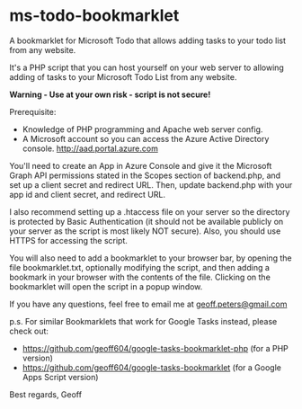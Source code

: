 # ms-todo-bookmarklet
A bookmarklet for Microsoft Todo that allows adding tasks to your todo list from any website.

It's a PHP script that you can host yourself on your web server to allowing adding of tasks
to your Microsoft Todo List from any website.

**Warning - Use at your own risk - script is not secure!**

Prerequisite:
- Knowledge of PHP programming and Apache web server config.
- A Microsoft account so you can access the Azure Active Directory console. http://aad.portal.azure.com

You'll need to create an App in Azure Console and give it the Microsoft Graph API permissions
stated in the Scopes section of backend.php, and set up a client secret and redirect URL.
Then, update backend.php with your app id and client secret,
and redirect URL.

I also recommend setting up a .htaccess file on your server so the directory is protected
by Basic Authentication (it should not be available publicly on your server as the script
is most likely NOT secure). Also, you should use HTTPS for accessing the script.

You will also need to add a bookmarklet to your browser bar, by opening the file
bookmarklet.txt, optionally modifying the script, and then adding a bookmark in your browser with
the contents of the file. Clicking on the bookmarklet will open the script in a popup window.

If you have any questions, feel free to email me at geoff.peters@gmail.com

p.s. For similar Bookmarklets that work for Google Tasks instead, please check out:
- https://github.com/geoff604/google-tasks-bookmarklet-php (for a PHP version)
- https://github.com/geoff604/google-tasks-bookmarklet (for a Google Apps Script version)

Best regards,
Geoff

